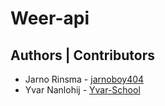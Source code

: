 # Weer-api

## Authors | Contributors
* Jarno Rinsma - [jarnoboy404](https://github.com/jarnoboy404)
* Yvar Nanlohij   - [Yvar-School](https://github.com/Yvar-School)

